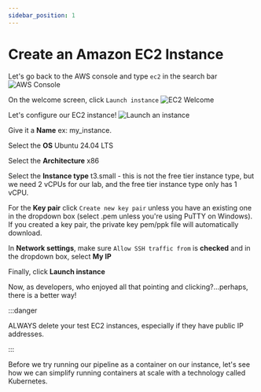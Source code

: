 ```yaml
---
sidebar_position: 1
---
```


# Create an Amazon EC2 Instance

Let's go back to the AWS console and type `ec2` in the search bar
![AWS Console](/img/ec2-01.png)

On the welcome screen, click `Launch instance`
![EC2 Welcome](/img/ec2-02.png)

Let's configure our EC2 instance!
![Launch an instance](/img/ec2-03.png)

Give it a **Name** ex: my_instance.

Select the **OS** Ubuntu 24.04 LTS

Select the **Architecture** x86

Select the **Instance type** t3.small - this is not the free tier instance type, but we need 2 vCPUs for our lab, and the free tier instance type only has 1 vCPU.

For the **Key pair** click `Create new key pair` unless you have an existing one in the dropdown box (select .pem unless you're using PuTTY on Windows). If you created a key pair, the private key pem/ppk file will automatically download.

In **Network settings**, make sure `Allow SSH traffic from` is **checked** and in the dropdown box, select **My IP**

Finally, click **Launch instance**

Now, as developers, who enjoyed all that pointing and clicking?...perhaps, there is a better way!

:::danger

ALWAYS delete your test EC2 instances, especially if they have public IP addresses.

:::

Before we try running our pipeline as a container on our instance, let's see how we can simplify running containers at scale with a technology called Kubernetes.